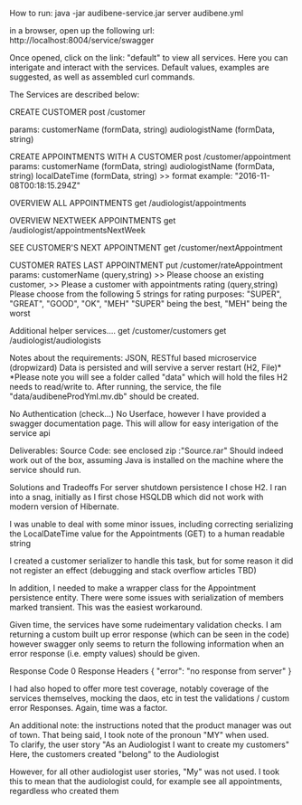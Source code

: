 How to run:
java -jar audibene-service.jar server audibene.yml


in a browser, open up the following url:
http://localhost:8004/service/swagger

Once opened, click on the link: "default" to view all services.  Here you can interigate and interact with the services.
Default values, examples are suggested, as well as assembled curl commands.

The Services are described below:

CREATE CUSTOMER
post /customer 

params:
customerName (formData, string)
audiologistName (formData, string)

CREATE APPOINTMENTS WITH A CUSTOMER
post /customer/appointment
params:
customerName (formData, string)
audiologistName (formData, string)
localDateTime (formData, string)   >> format example: "2016-11-08T00:18:15.294Z"

OVERVIEW ALL APPOINTMENTS
get /audiologist/appointments

OVERVIEW NEXTWEEK APPOINTMENTS
get /audiologist/appointmentsNextWeek

SEE CUSTOMER'S NEXT APPOINTMENT
get /customer/nextAppointment

CUSTOMER RATES LAST APPOINTMENT
put /customer/rateAppointment 
params:
customerName (query,string) >> Please choose an existing customer, >> Please a customer with appointments
rating (query,string) Please choose from the following 5 strings for rating purposes: "SUPER", "GREAT", "GOOD", "OK", "MEH"
"SUPER" being the best, "MEH" being the worst


Additional helper services....
get /customer/customers
get /audiologist/audiologists


Notes about the requirements:
JSON, RESTful based microservice (dropwizard)
Data is persisted and will servive a server restart (H2, File)*
*Please note you will see a folder called "data"  which will hold the files H2 needs to read/write to.  After running, the service, the file
"data/audibeneProdYml.mv.db" should be created.

No Authentication (check...)
No Userface, however I have provided a swagger documentation page.  This will allow for easy interigation of the service api

Deliverables:
Source Code: see enclosed zip :"Source.rar"
Should indeed work out of the box, assuming Java is installed on the machine where the service should run.


Solutions and Tradeoffs
For server shutdown persistence I chose H2.
I ran into a snag, initially as I first chose HSQLDB which did not work with modern version of Hibernate.

I was unable to deal with some minor issues, including correcting serializing the LocalDateTime value for the Appointments (GET)
to a human readable string

I created a customer serializer to handle this task, but for some reason it did not register an effect (debugging and stack overflow articles TBD)

In addition, I needed to make a wrapper class for the Appointment persistence entity.  There were some issues with serialization of members marked transient.
This was the easiest workaround.


Given time, the services have some rudeimentary validation checks.  I am returning a custom built up error response (which can be seen in the code)
however swagger only seems to return the following information when an error response (i.e. empty values) should be given.

Response Code 0
Response Headers
{
  "error": "no response from server"
}

I had also hoped to offer more test coverage, notably coverage of the services themselves, mocking the daos, etc in test the validations / custom error Responses.
Again, time was a factor.

An additional note: the instructions noted that the product manager was out of town.
That being said, I took note of the pronoun "MY" when used.  
To clarify, the user story "As an Audiologist I want to create my customers"
Here, the customers created "belong" to the Audiologist

However, for all other audiologist user stories, "My" was not used.  I took this to mean that the audiologist could, for example see all
appointments, regardless who created them



 












